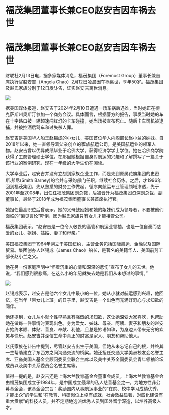 # 福茂集团董事长兼CEO赵安吉因车祸去世

# 福茂集团董事长兼CEO赵安吉因车祸去世

财联社2月13日电，据多家媒体消息，福茂集团（Foremost Group）董事长兼首席执行官赵安吉（Angela
Chao）2月12日凌晨因车祸离世，享年50岁。福茂集团及赵氏家族分别于12日发讣告，证实赵安吉离世消息。

![](https://inews.gtimg.com/om_bt/OXzzDNfrAVo_zXEvy6QIKB88K-pEEj43n0UJS7jsPCgvsAA/1000)

据美国媒体报道，赵安吉于2024年2月10日遭遇一场车祸后遇难，当时她正在德克萨斯州奥斯汀参加一个商务会议。具体而言，根据警方的报告，事发当时她的车在十字路口被一辆超速闯红灯的卡车碰撞，她当场被宣布死亡。随后卡车司机被逮捕，并被控酒后驾车和过失杀人罪。

赵安吉是美国华人船王赵锡成的小女儿，美国首位华人内阁部长赵小兰的妹妹。自2018年以来，她一直领导着父亲创立的家族航运公司，是美国航运业的领军人物。赵安吉曾以优异成绩毕业于哈佛大学，获得经济学学士学位。她在哈佛商学院获得了工商管理硕士学位，在那里她根据自身对航运的兴趣和了解撰写了一篇关于该行业的案例研究，现在一年级的大学生仍在阅读。

大学毕业后，赵安吉并没有立刻到家族企业工作，而是先到原属花旗集团的史密斯.邦尼(Smith
Barney)的合并与采购部门任职，继续社会历练。之后，才1996年回到福茂集团，先从熟悉的财务工作做起，循序向航运专业管理领域渗透，先于
2001年至2008年，出任任福茂集团副总裁，后被晋升为福茂集团资深副总裁、副董事长，最终于2018年成为福茂集团董事长兼首席执行官。

她担任最高职位后曾表示，她的父母鼓励她和她的姐妹们成为领导者，不要被他们面临的“偏见言论”吓倒，因为赵氏家族只有女儿才能接管公司。

福茂集团表示，“赵安吉是一位令人敬畏的高管和航运业领袖，也是一位自豪而慈爱的女儿、姐姐、姑姑、妻子和母亲。”

美国福茂集团于1964年创立于美国纽约，主营业务包括国际航运、金融以及国际贸易。集团创办人赵锡成（James
Chao）船长，是著名的美籍华人、美国前劳工部长赵小兰之父。

他在另一份家庭声明中“怀着沉重的心情和深深的悲伤”宣布了女儿的去世。他说，“我们感到很悲痛，在这么小的年纪就失去她是我们从未想过的事情。”

![](https://inews.gtimg.com/om_bt/ODlSFasGq7areziQGxBnFNlXEmN-6cfvJAZaRrKuk34y0AA/1000)

赵锡成表示，赵安吉是他六个女儿中最小的一位，她从小就对航运感到兴趣，他回忆，在当年「带女儿上班」的日子里，赵安吉是一个出色而充满好奇心与求知欲的同伴。

他还提到，女儿从小就个性早熟且有强烈的求知欲，这让她深受大家喜欢，也帮助她在做每一件事情时表现出色。身为爱女、姊妹、母亲、阿姨、妻子和朋友的赵安吉始终孝顺、体贴、善良、奉献、利他，且总是妙语如珠，为身边人带来无穷的欢笑与快乐。赵安吉并深信生命中真正的财富是家人、朋友和帮助他人。

赵氏家族在讣告中提到，尽管赵安吉出生于美国，但她从未忘记自己的根，并终其一生帮助建立了东西方之间沟通交流的桥梁。她还担任交通大学美洲校友会名誉主席、亚裔美国人基金会顾问委员会联合主席以及美中关系全国委员会青年领袖论坛成员以及美中关系委员会名誉主席等。

值得一提的是，赵安吉还是上海木兰教育基金会董事会成员。上海木兰教育基金会由福茂集团成立于1984年，是中国成立最早的私人慈善基金之一，为地方性非公募基金会，该基金会宗旨：奖励国内从事航运事业的“在院、校中学习成绩优秀，才能出众”的学生和“在教育、科研岗位上卓有成就，社会效益显著，对四化建设有重大贡献”的科技人员，并不定期地选派优秀人员到国外留学深造，以培养高级人才。

